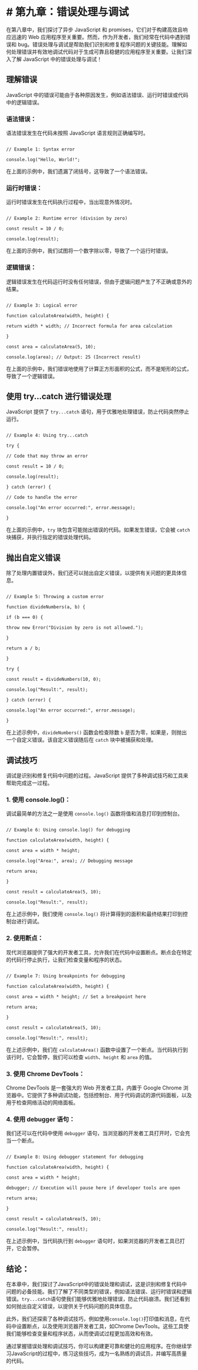 # # 第九章：错误处理与调试

在第八章中，我们探讨了异步 JavaScript 和 promises，它们对于构建高效且响应迅速的 Web 应用程序至关重要。然而，作为开发者，我们经常在代码中遇到错误和 bug。错误处理与调试是帮助我们识别和修复程序问题的关键技能。理解如何处理错误并有效地调试代码对于生成可靠且稳健的应用程序至关重要。让我们深入了解 JavaScript 中的错误处理与调试！

## 理解错误

JavaScript 中的错误可能由于各种原因发生，例如语法错误、运行时错误或代码中的逻辑错误。

### 语法错误：

语法错误发生在代码未按照 JavaScript 语言规则正确编写时。

```jsjavascript

// Example 1: Syntax error

console.log("Hello, World!";

```

在上面的示例中，我们遗漏了闭括号，这导致了一个语法错误。

### 运行时错误：

运行时错误发生在代码执行过程中，当出现意外情况时。

```jsjavascript

// Example 2: Runtime error (division by zero)

const result = 10 / 0;

console.log(result);

```

在上面的示例中，我们试图将一个数字除以零，导致了一个运行时错误。

### 逻辑错误：

逻辑错误发生在代码运行时没有任何错误，但由于逻辑问题产生了不正确或意外的结果。

```jsjavascript

// Example 3: Logical error

function calculateArea(width, height) {

return width * width; // Incorrect formula for area calculation

}

const area = calculateArea(5, 10);

console.log(area); // Output: 25 (Incorrect result)

```

在上面的示例中，我们错误地使用了计算正方形面积的公式，而不是矩形的公式，导致了一个逻辑错误。

## 使用 try...catch 进行错误处理

JavaScript 提供了 `try...catch` 语句，用于优雅地处理错误，防止代码突然停止运行。

```jsjavascript

// Example 4: Using try...catch

try {

// Code that may throw an error

const result = 10 / 0;

console.log(result);

} catch (error) {

// Code to handle the error

console.log("An error occurred:", error.message);

}

```

在上面的示例中，`try` 块包含可能抛出错误的代码。如果发生错误，它会被 `catch` 块捕获，并执行指定的错误处理代码。

## 抛出自定义错误

除了处理内置错误外，我们还可以抛出自定义错误，以提供有关问题的更具体信息。

```jsjavascript

// Example 5: Throwing a custom error

function divideNumbers(a, b) {

if (b === 0) {

throw new Error("Division by zero is not allowed.");

}

return a / b;

}

try {

const result = divideNumbers(10, 0);

console.log("Result:", result);

} catch (error) {

console.log("An error occurred:", error.message);

}

```

在上述示例中，`divideNumbers()` 函数会检查除数 `b` 是否为零，如果是，则抛出一个自定义错误。该自定义错误随后在 `catch` 块中被捕获和处理。

## 调试技巧

调试是识别和修复代码中问题的过程。JavaScript 提供了多种调试技巧和工具来帮助完成这一过程。

### 1. 使用 console.log()：

调试最简单的方法之一是使用 `console.log()` 函数将值和消息打印到控制台。

```jsjavascript

// Example 6: Using console.log() for debugging

function calculateArea(width, height) {

const area = width * height;

console.log("Area:", area); // Debugging message

return area;

}

const result = calculateArea(5, 10);

console.log("Result:", result);

```

在上述示例中，我们使用 `console.log()` 将计算得到的面积和最终结果打印到控制台进行调试。

### 2. 使用断点：

现代浏览器提供了强大的开发者工具，允许我们在代码中设置断点。断点会在特定的代码行停止执行，让我们检查变量和程序的状态。

```jsjavascript

// Example 7: Using breakpoints for debugging

function calculateArea(width, height) {

const area = width * height; // Set a breakpoint here

return area;

}

const result = calculateArea(5, 10);

console.log("Result:", result);

```

在上述示例中，我们在 `calculateArea()` 函数中设置了一个断点。当代码执行到该行时，它会暂停，我们可以检查 `width`、`height` 和 `area` 的值。

### 3. 使用 Chrome DevTools：

Chrome DevTools 是一套强大的 Web 开发者工具，内置于 Google Chrome 浏览器中。它提供了多种调试功能，包括控制台、用于代码调试的源代码面板，以及用于检查网络活动的网络面板。

### 4. 使用 debugger 语句：

我们还可以在代码中使用 `debugger` 语句，当浏览器的开发者工具打开时，它会充当一个断点。

```jsjavascript

// Example 8: Using debugger statement for debugging

function calculateArea(width, height) {

const area = width * height;

debugger; // Execution will pause here if developer tools are open

return area;

}

const result = calculateArea(5, 10);

console.log("Result:", result);

```

在上述示例中，当代码执行到 `debugger` 语句时，如果浏览器的开发者工具已打开，它会暂停。

## 结论：

在本章中，我们探讨了JavaScript中的错误处理和调试，这是识别和修复代码中问题的必备技能。我们了解了不同类型的错误，例如语法错误、运行时错误和逻辑错误。`try...catch`语句使我们能够优雅地处理错误，防止代码崩溃。我们还看到如何抛出自定义错误，以提供关于代码问题的具体信息。

此外，我们还探索了各种调试技巧，例如使用`console.log()`打印值和消息，在代码中设置断点，以及使用浏览器开发者工具，如Chrome DevTools。这些工具使我们能够检查变量和程序状态，从而使调试过程更加高效和有效。

通过掌握错误处理和调试技巧，你可以构建更可靠和健壮的应用程序。在你继续学习JavaScript的过程中，练习这些技巧，成为一名熟练的调试员，并编写高质量的代码。
